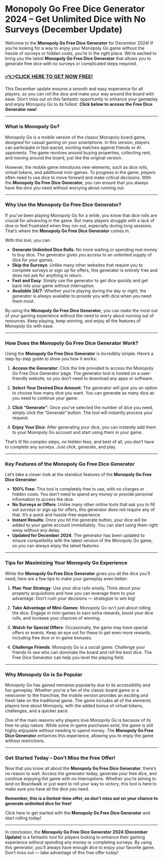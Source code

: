 # Monopoly Go Free Dice Generator 2024 – Get Unlimited Dice with No Surveys (December Update)

Welcome to the **Monopoly Go Free Dice Generator** for December 2024! If you’re looking for a way to enjoy your Monopoly Go game without the hassle of surveys or hidden costs, you’re in the right place. We’re excited to bring you the latest **Monopoly Go Free Dice Generator** that allows you to generate free dice with no surveys or complicated steps required.

### [✅👉CLICK HERE TO GET NOW FREE!](https://freeforyou.xyz/monopoly/go/)

This December update ensures a smooth and easy experience for all players, so you can roll the dice and make your way around the board with ease. Don’t miss out on this fantastic opportunity to enhance your gameplay and enjoy Monopoly Go to its fullest. **Click below to access the Free Dice Generator now**!

---

### What is Monopoly Go?

Monopoly Go is a mobile version of the classic Monopoly board game, designed for casual gaming on your smartphone. In this version, players can participate in fast-paced, exciting matches against friends or AI opponents. The game revolves around buying properties, collecting rent, and moving around the board, just like the original version.

However, the mobile game introduces new elements, such as dice rolls, virtual tokens, and additional mini-games. To progress in the game, players often need to use dice to move forward and make critical decisions. With the **Monopoly Go Free Dice Generator**, you can ensure that you always have the dice you need without worrying about running out.

---

### Why Use the Monopoly Go Free Dice Generator?

If you’ve been playing Monopoly Go for a while, you know that dice rolls are crucial for advancing in the game. But many players struggle with a lack of dice or feel frustrated when they run out, especially during long sessions. That’s where the **Monopoly Go Free Dice Generator** comes in. 

With this tool, you can:

- **Generate Unlimited Dice Rolls**: No more waiting or spending real money to buy dice. The generator gives you access to an unlimited supply of dice for your games.
- **Skip the Surveys**: Unlike many other websites that require you to complete surveys or sign up for offers, this generator is entirely free and does not ask for anything in return.
- **Fast and Easy**: Simply use the generator to get dice quickly and get back into your game without interruption.
- **Available 24/7**: Whether you’re playing during the day or night, the generator is always available to provide you with dice when you need them most.

By using the **Monopoly Go Free Dice Generator**, you can make the most out of your gaming experience without the need to worry about running out of resources. Keep playing, keep winning, and enjoy all the features of Monopoly Go with ease.

---

### How Does the Monopoly Go Free Dice Generator Work?

Using the **Monopoly Go Free Dice Generator** is incredibly simple. Here’s a step-by-step guide to show you how it works:

1. **Access the Generator**: Click the link provided to access the Monopoly Go Free Dice Generator page. The generator tool is hosted on a user-friendly website, so you don’t need to download any apps or software.
   
2. **Select Your Desired Dice Amount**: The generator will give you an option to choose how many dice you want. You can generate as many dice as you need to continue your game.
   
3. **Click “Generate”**: Once you’ve selected the number of dice you need, simply click the “Generate” button. The tool will instantly process your request.
   
4. **Enjoy Your Dice**: After generating your dice, you can instantly add them to your Monopoly Go account and start using them in your game.

That’s it! No complex steps, no hidden fees, and best of all, you don’t have to complete any surveys. Just click, generate, and play.

---

### Key Features of the Monopoly Go Free Dice Generator

Let’s take a closer look at the standout features of the **Monopoly Go Free Dice Generator**:

- **100% Free**: This tool is completely free to use, with no charges or hidden costs. You don’t need to spend any money or provide personal information to access the dice.
- **No Surveys or Offers**: Unlike many other online tools that ask you to fill out surveys or sign up for offers, this generator does not require any of that. It’s a quick and hassle-free experience.
- **Instant Results**: Once you hit the generate button, your dice will be added to your game account immediately. You can start using them right away without any delay.
- **Updated for December 2024**: The generator has been updated to ensure compatibility with the latest version of the Monopoly Go game, so you can always enjoy the latest features.

---

### Tips for Maximizing Your Monopoly Go Experience

While the **Monopoly Go Free Dice Generator** gives you all the dice you’ll need, here are a few tips to make your gameplay even better:

1. **Plan Your Strategy**: Use your dice rolls wisely. Think about your property acquisitions and how you can leverage them to your advantage. Don’t rush your decisions — strategize to win big!
   
2. **Take Advantage of Mini-Games**: Monopoly Go isn’t just about rolling the dice. Engage in mini-games to earn extra rewards, boost your dice rolls, and increase your chances of winning.
   
3. **Watch for Special Offers**: Occasionally, the game may have special offers or events. Keep an eye out for these to get even more rewards, including free dice or in-game bonuses.

4. **Challenge Friends**: Monopoly Go is a social game. Challenge your friends to see who can dominate the board and roll the best dice. The Free Dice Generator can help you level the playing field.

---

### Why Monopoly Go is So Popular

Monopoly Go has gained immense popularity due to its accessibility and fun gameplay. Whether you're a fan of the classic board game or a newcomer to the franchise, the mobile version provides an exciting and fresh take on the traditional game. The game includes all of the elements players love about Monopoly, with the added bonus of virtual tokens, challenges, and a quicker pace.

One of the main reasons why players love Monopoly Go is because of its free-to-play nature. While some in-game purchases exist, the game is still highly enjoyable without needing to spend money. The **Monopoly Go Free Dice Generator** enhances this experience, allowing you to enjoy the game without restrictions.

---

### Get Started Today – Don’t Miss the Free Offer!

Now that you know all about the **Monopoly Go Free Dice Generator**, there’s no reason to wait. Access the generator today, generate your free dice, and continue enjoying the game with no interruptions. Whether you're aiming to land on Boardwalk or just want to roll your way to victory, this tool is here to make sure you have all the dice you need.

**Remember, this is a limited-time offer, so don’t miss out on your chance to generate unlimited dice for free!**

Click here to get started with the **Monopoly Go Free Dice Generator** and start rolling today! 

---

In conclusion, the **Monopoly Go Free Dice Generator 2024 (December Update)** is a fantastic tool for players looking to enhance their gaming experience without spending any money or completing surveys. By using this generator, you’ll always have enough dice to enjoy your favorite game. Don’t miss out — take advantage of this free offer today!
